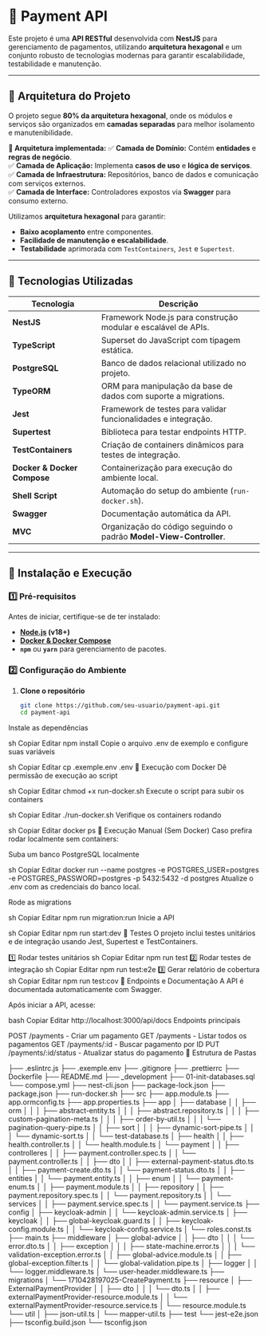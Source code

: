 
# 🚀 Payment API

Este projeto é uma **API RESTful** desenvolvida com **NestJS** para gerenciamento de pagamentos, utilizando **arquitetura hexagonal** e um conjunto robusto de tecnologias modernas para garantir escalabilidade, testabilidade e manutenção.

---

## 📌 **Arquitetura do Projeto**
O projeto segue **80% da arquitetura hexagonal**, onde os módulos e serviços são organizados em **camadas separadas** para melhor isolamento e manutenibilidade.

**📌 Arquitetura implementada:**
✅ **Camada de Domínio:** Contém **entidades** e **regras de negócio**.  
✅ **Camada de Aplicação:** Implementa **casos de uso** e **lógica de serviços**.  
✅ **Camada de Infraestrutura:** Repositórios, banco de dados e comunicação com serviços externos.  
✅ **Camada de Interface:** Controladores expostos via **Swagger** para consumo externo.  

Utilizamos **arquitetura hexagonal** para garantir:
- **Baixo acoplamento** entre componentes.
- **Facilidade de manutenção e escalabilidade**.
- **Testabilidade** aprimorada com `TestContainers`, `Jest` e `Supertest`.

---

## 📌 **Tecnologias Utilizadas**
| Tecnologia     | Descrição |
|---------------|-----------|
| **NestJS**    | Framework Node.js para construção modular e escalável de APIs. |
| **TypeScript**| Superset do JavaScript com tipagem estática. |
| **PostgreSQL**| Banco de dados relacional utilizado no projeto. |
| **TypeORM**   | ORM para manipulação da base de dados com suporte a migrations. |
| **Jest**      | Framework de testes para validar funcionalidades e integração. |
| **Supertest** | Biblioteca para testar endpoints HTTP. |
| **TestContainers** | Criação de containers dinâmicos para testes de integração. |
| **Docker & Docker Compose** | Containerização para execução do ambiente local. |
| **Shell Script** | Automação do setup do ambiente (`run-docker.sh`). |
| **Swagger**   | Documentação automática da API. |
| **MVC**       | Organização do código seguindo o padrão **Model-View-Controller**. |

---

## 📌 **Instalação e Execução**
### **1️⃣ Pré-requisitos**
Antes de iniciar, certifique-se de ter instalado:
- **[Node.js](https://nodejs.org/) (v18+)**
- **[Docker & Docker Compose](https://www.docker.com/)**
- **`npm`** ou **`yarn`** para gerenciamento de pacotes.

### **2️⃣ Configuração do Ambiente**
1. **Clone o repositório**
   ```sh
   git clone https://github.com/seu-usuario/payment-api.git
   cd payment-api
Instale as dependências

sh
Copiar
Editar
npm install
Copie o arquivo .env de exemplo e configure suas variáveis

sh
Copiar
Editar
cp .exemple.env .env
📌 Execução com Docker
Dê permissão de execução ao script

sh
Copiar
Editar
chmod +x run-docker.sh
Execute o script para subir os containers

sh
Copiar
Editar
./run-docker.sh
Verifique os containers rodando

sh
Copiar
Editar
docker ps
📌 Execução Manual (Sem Docker)
Caso prefira rodar localmente sem containers:

Suba um banco PostgreSQL localmente

sh
Copiar
Editar
docker run --name postgres -e POSTGRES_USER=postgres -e POSTGRES_PASSWORD=postgres -p 5432:5432 -d postgres
Atualize o .env com as credenciais do banco local.

Rode as migrations

sh
Copiar
Editar
npm run migration:run
Inicie a API

sh
Copiar
Editar
npm run start:dev
📌 Testes
O projeto inclui testes unitários e de integração usando Jest, Supertest e TestContainers.

1️⃣ Rodar testes unitários
sh
Copiar
Editar
npm run test
2️⃣ Rodar testes de integração
sh
Copiar
Editar
npm run test:e2e
3️⃣ Gerar relatório de cobertura
sh
Copiar
Editar
npm run test:cov
📌 Endpoints e Documentação
A API é documentada automaticamente com Swagger.

Após iniciar a API, acesse:

bash
Copiar
Editar
http://localhost:3000/api/docs
Endpoints principais

POST /payments - Criar um pagamento
GET /payments - Listar todos os pagamentos
GET /payments/:id - Buscar pagamento por ID
PUT /payments/:id/status - Atualizar status do pagamento
📌 Estrutura de Pastas

├── .eslintrc.js
├── .exemple.env
├── .gitignore
├── .prettierrc
├── Dockerfile
├── README.md
├── _development
    ├── 01-init-databases.sql
    └── compose.yml
├── nest-cli.json
├── package-lock.json
├── package.json
├── run-docker.sh
├── src
    ├── app.module.ts
    ├── app.ormconfig.ts
    ├── app.properties.ts
    ├── app
    │   ├── database
    │   │   ├── orm
    │   │   │   ├── abstract-entity.ts
    │   │   │   ├── abstract.repository.ts
    │   │   │   ├── custom-pagination-meta.ts
    │   │   │   ├── order-by-util.ts
    │   │   │   └── pagination-query-pipe.ts
    │   │   ├── sort
    │   │   │   ├── dynamic-sort-pipe.ts
    │   │   │   └── dynamic-sort.ts
    │   │   └── test-database.ts
    │   ├── health
    │   │   ├── health.controller.ts
    │   │   └── health.module.ts
    │   └── payment
    │   │   ├── controlleres
    │   │       ├── payment.controller.spec.ts
    │   │       └── payment.controller.ts
    │   │   ├── dto
    │   │       ├── external-payment-status.dto.ts
    │   │       ├── payment-create.dto.ts
    │   │       └── payment-status.dto.ts
    │   │   ├── entities
    │   │       └── payment.entity.ts
    │   │   ├── enum
    │   │       └── payment-enum.ts
    │   │   ├── payment.module.ts
    │   │   ├── repository
    │   │       ├── payment.repository.spec.ts
    │   │       └── payment.repository.ts
    │   │   └── services
    │   │       ├── payment.service.spec.ts
    │   │       └── payment.service.ts
    ├── config
    │   ├── keycloak-admin
    │   │   └── keycloak-admin.service.ts
    │   ├── keycloak
    │   │   ├── global-keycloak.guard.ts
    │   │   ├── keycloak-config.module.ts
    │   │   └── keycloak-config.service.ts
    │   └── roles.const.ts
    ├── main.ts
    ├── middleware
    │   ├── global-advice
    │   │   ├── dto
    │   │   │   └── error.dto.ts
    │   │   ├── exception
    │   │   │   ├── state-machine.error.ts
    │   │   │   └── validation-exception.error.ts
    │   │   ├── global-advice.module.ts
    │   │   ├── global-exception.filter.ts
    │   │   └── global-validation.pipe.ts
    │   ├── logger
    │   │   └── logger.middleware.ts
    │   └── user-header.middleware.ts
    ├── migrations
    │   └── 1710428197025-CreatePayment.ts
    ├── resource
    │   ├── ExternalPaymentProvider
    │   │   ├── dto
    │   │   │   └── dto.ts
    │   │   ├── externalPaymentProvider-resource.module.ts
    │   │   └── externalPaymentProvider-resource.service.ts
    │   └── resource.module.ts
    └── util
    │   ├── json-util.ts
    │   └── mapper-util.ts
├── test
    └── jest-e2e.json
├── tsconfig.build.json
└── tsconfig.json
